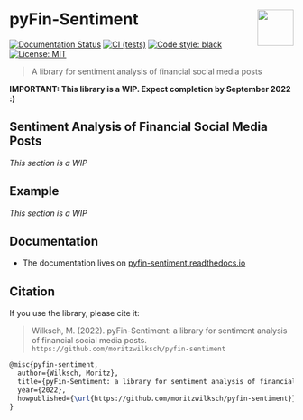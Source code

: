 # <img align="right" width=64 src="https://user-images.githubusercontent.com/58488209/167823474-1e756f0e-8ede-49bf-8d4b-5b470fddd43d.png"> pyFin-Sentiment

[![Documentation Status](https://readthedocs.org/projects/pyfin-sentiment/badge/?version=latest)](https://pyfin-sentiment.readthedocs.io/en/latest/?badge=latest)
[![CI (tests)](https://github.com/moritzwilksch/pyfin-sentiment/actions/workflows/main.yml/badge.svg)](https://github.com/moritzwilksch/pyfin-sentiment/actions/workflows/main.yml)
[![Code style: black](https://img.shields.io/badge/code%20style-black-000000.svg)](https://github.com/psf/black)
[![License: MIT](https://img.shields.io/badge/License-MIT-yellow.svg)](https://opensource.org/licenses/MIT)

> A library for sentiment analysis of financial social media posts

**IMPORTANT: This library is a WIP. Expect completion by September 2022 :)**

## Sentiment Analysis of Financial Social Media Posts
*This section is a WIP*

## Example
*This section is a WIP*

## Documentation
- The documentation lives on [pyfin-sentiment.readthedocs.io](https://pyfin-sentiment.readthedocs.io/en/latest)



## Citation
If you use the library, please cite it:

> Wilksch, M. (2022). pyFin-Sentiment: a library for sentiment analysis of financial social media posts. `https://github.com/moritzwilksch/pyfin-sentiment`


```latex
@misc{pyfin-sentiment,
  author={Wilksch, Moritz},
  title={pyFin-Sentiment: a library for sentiment analysis of financial social media posts},
  year={2022},
  howpublished={\url{https://github.com/moritzwilksch/pyfin-sentiment}}
}
```
